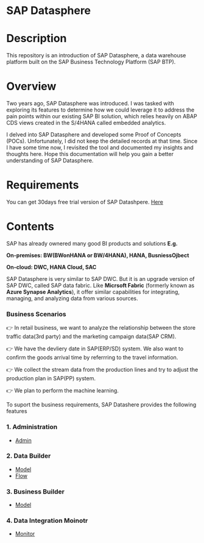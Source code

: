 # SAP Datasphere


# Description
This repository is an introduction of SAP Datasphere, a data warehouse platform built on the SAP Business Technology Platform (SAP BTP).


# Overview
Two years ago, SAP Datasphere was introduced. I was tasked with exploring its features to determine how we could leverage it to address the pain points within our existing SAP BI solution, which relies heavily on ABAP CDS views created in the S/4HANA called embedded analytics.

I delved into SAP Datasphere and developed some Proof of Concepts (POCs). Unfortunately, I did not keep the detailed records at that time. Since I have some time now, I revisited the tool and documented my insights and thoughts here. Hope this documentation will help you gain a better understanding of SAP Datasphere.


# Requirements
You can get 30days free trial version of SAP Datashpere.
[Here](https://www.sap.com/products/technology-platform/datasphere/trial.html)

# Contents

SAP has already ownered many good BI products and solutions **E.g.**

**On-premises: BW(BWonHANA or BW/4HANA), HANA, BusniessOjbect**

**On-cloud: DWC, HANA Cloud, SAC**

SAP Datasphere is very similar to SAP DWC. But it is an upgrade version of SAP DWC, called SAP data fabric. Like **Micrsoft Fabric** (formerly known as **Azure Synapse Analytics**), it offer similar capabilities for integrating, managing, and analyzing data from various sources.

### Business Scenarios

👉 In retail business, we want to analyze the relationship between the store traffic data(3rd party) and the marketing campaign data(SAP CRM). 

👉 We have the devliery date in SAP(ERP/SD) system. We also want to confirm the goods arrival time by referrring to the travel information. 

👉 We collect the stream data from the production lines and try to adjust the production plan in SAP(PP) system. 

👉 We plan to perform the machine learning.

To suport the business requirements, SAP Datashere provides the following features 

### 1. Administration
- [Admin](Admin/README.md)
  
### 2. Data Builder
- [Model](DataBuilder/Model.md)
- [Flow](DataBuilder/Flow.md)
  
### 3. Business Builder
- [Model](BusinessBuilder/Model.md)
  
### 4. Data Integration Moinotr
- [Monitor](Integration/Monitor.md)
